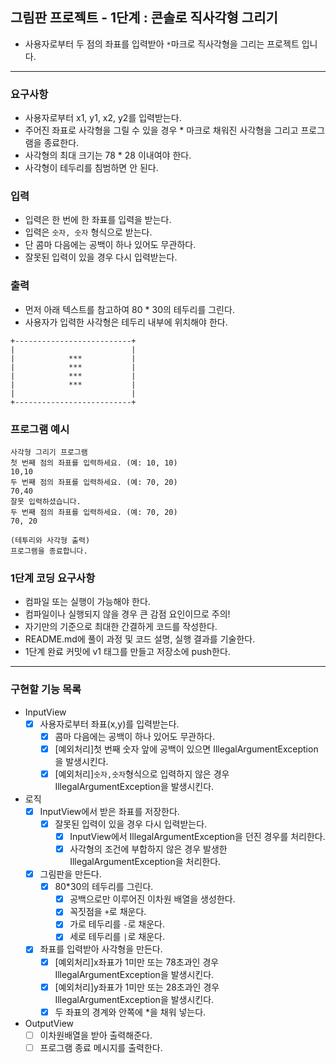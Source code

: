 ## 그림판 프로젝트 - 1단계 : 콘솔로 직사각형 그리기
- 사용자로부터 두 점의 좌표를 입력받아 `*`마크로 직사각형을 그리는 프로젝트 입니다.

***

### 요구사항
- 사용자로부터 x1, y1, x2, y2를 입력받는다.
- 주어진 좌표로 사각형을 그릴 수 있을 경우 * 마크로 채워진 사각형을 그리고 프로그램을 종료한다.
- 사각형의 최대 크기는 78 * 28 이내여야 한다.
- 사각형이 테두리를 침범하면 안 된다.

### 입력 
- 입력은 한 번에 한 좌표를 입력을 받는다.
- 입력은 `숫자, 숫자` 형식으로 받는다.
- 단 콤마 다음에는 공백이 하나 있어도 무관하다.
- 잘못된 입력이 있을 경우 다시 입력받는다.

### 출력
- 먼저 아래 텍스트를 참고하여 80 * 30의 테두리를 그린다.
- 사용자가 입력한 사각형은 테두리 내부에 위치해야 한다.
```
+--------------------------+
|                          |
|            ***           |
|            ***           |
|            ***           |
|            ***           |
|                          |
+--------------------------+
```

### 프로그램 예시
```
사각형 그리기 프로그램
첫 번째 점의 좌표를 입력하세요. (예: 10, 10)
10,10
두 번째 점의 좌표를 입력하세요. (예: 70, 20)
70,40
잘못 입력하셨습니다.
두 번째 점의 좌표를 입력하세요. (예: 70, 20)
70, 20

(테투리와 사각형 출력)
프로그램을 종료합니다.
```

### 1단계 코딩 요구사항
- 컴파일 또는 실행이 가능해야 한다.
- 컴파일이나 실행되지 않을 경우 큰 감점 요인이므로 주의!
- 자기만의 기준으로 최대한 간결하게 코드를 작성한다.
- README.md에 풀이 과정 및 코드 설명, 실행 결과를 기술한다.
- 1단계 완료 커밋에 v1 태그를 만들고 저장소에 push한다.

***

### 구현할 기능 목록

- InputView
  - [x] 사용자로부터 좌표(x,y)를 입력받는다.
    - [x] 콤마 다음에는 공백이 하나 있어도 무관하다.
    - [x] [예외처리]첫 번째 숫자 앞에 공백이 있으면 IllegalArgumentException을 발생시킨다.
    - [x] [예외처리]`숫자,숫자`형식으로 입력하지 않은 경우 IllegalArgumentException을 발생시킨다.
- 로직
  - [x] InputView에서 받은 좌표를 저장한다.
    - [x] 잘못된 입력이 있을 경우 다시 입력받는다.
      - [x] InputView에서 IllegalArgumentException을 던진 경우를 처리한다.
      - [x] 사각형의 조건에 부합하지 않은 경우 발생한 IllegalArgumentException을 처리한다.
  - [x] 그림판을 만든다.
    - [x] 80*30의 테두리를 그린다.
      - [x] 공백으로만 이루어진 이차원 배열을 생성한다.
      - [x] 꼭짓점을 `+`로 채운다.
      - [x] 가로 테두리를 `-`로 채운다.
      - [x] 세로 테두리를 `|`로 채운다.
  - [x] 좌표를 입력받아 사각형을 만든다.
    - [x] [예외처리]x좌표가 1미만 또는 78초과인 경우 IllegalArgumentException을 발생시킨다.
    - [x] [예외처리]y좌표가 1미만 또는 28초과인 경우 IllegalArgumentException을 발생시킨다.
    - [x] 두 좌표의 경계와 안쪽에 *을 채워 넣는다.
- OutputView
  - [ ] 이차원배열을 받아 출력해준다.
  - [ ] 프로그램 종료 메시지를 출력한다.